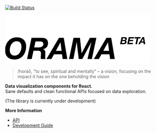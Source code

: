 [![Build Status](https://travis-ci.org/kensho/orama.svg)](https://travis-ci.org/kensho/orama)

![logo](/dist/logo.svg)

> /horáō, "to see, spiritual and mentally" – a vision, focusing on the impact it has on the one beholding the vision

**Data visualization components for React.**  
Sane defaults and clean functional APIs focused on data exploration.

(The library is currently under development)

**More Information**

- [API](/docs/api.md)
- [Development Guide](/docs/development.md)
